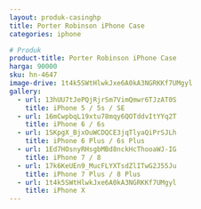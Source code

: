```yaml
---
layout: produk-casinghp
title: Porter Robinson iPhone Case
categories: iphone

# Produk
product-title: Porter Robinson iPhone Case
harga: 90000
sku: hn-4647
image-drive: 1t4k5SWtHlwkJxe6A0kA3NGRKKf7UMgyl
gallery:
  - url: 13hUU7tJePQjRjrSm7VimQmwr6TJzAT0S
    title: iPhone 5 / 5s / SE
  - url: 16mCwpbqL19xtu78mqy6QOTddvItYYq2T
    title: iPhone 6 / 6s
  - url: 1SKpgX_BjxOuWCDQCE3jqTlyaQiPrSJLh
    title: iPhone 6 Plus / 6s Plus
  - url: 1Ed7HOsnyRHsgbMBd8nckHcThooaWJ-IG
    title: iPhone 7 / 8
  - url: 17k6KeUEn9_MucFLYXTsdZlITwG2J55Ju
    title: iPhone 7 Plus / 8 Plus
  - url: 1t4k5SWtHlwkJxe6A0kA3NGRKKf7UMgyl
    title: iPhone X
---
```

